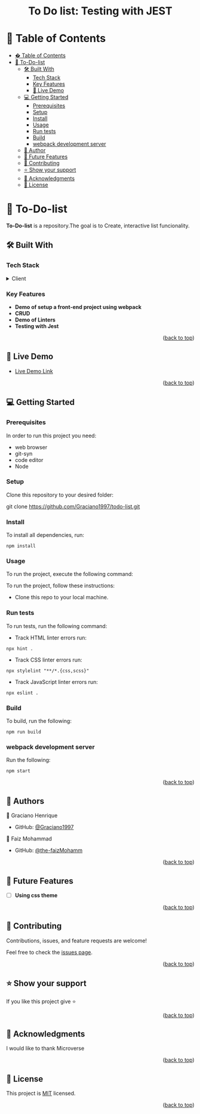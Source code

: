 
<a name="readme-top"></a>

<div align="center">
  
  <h1><b> To Do list: Testing with JEST</b></h1>

</div>

<!-- TABLE OF CONTENTS -->

# 📗 Table of Contents

- [� Table of Contents](#-table-of-contents)
- [📖 To-Do-list ](#-to-do-list-)
  - [🛠 Built With ](#-built-with-)
    - [Tech Stack ](#tech-stack-)
    - [Key Features ](#key-features-)
    - [🚀 Live Demo ](#-live-demo-)
  - [💻 Getting Started ](#-getting-started-)
    - [Prerequisites](#prerequisites)
    - [Setup](#setup)
    - [Install](#install)
    - [Usage](#usage)
    - [Run tests](#run-tests)
    - [Build](#build)
    - [webpack development server](#webpack-development-server)
  - [👥 Author ](#-author-)
  - [🔭 Future Features ](#-future-features-)
  - [🤝 Contributing ](#-contributing-)
  - [⭐️ Show your support ](#️-show-your-support-)
  - [🙏 Acknowledgments ](#-acknowledgments-)
  - [📝 License ](#-license-)

# 📖 To-Do-list <a name="about-project"></a>

**To-Do-list** is a repository.The goal is to Create, interactive list funcionality.

## 🛠 Built With <a name="built-with"></a>

### Tech Stack <a name="tech-stack"></a>

<details>
  <summary>Client</summary>
  <ul>
    <li><a href="https://www.w3schools.com/html/">HTML</a></li>
    <li><a href="https://www.w3schools.com/css/">css</a></li>
  </ul>
</details>



### Key Features <a name="key-features"></a>

- **Demo of setup a front-end project using webpack**
- **CRUD**
- **Demo of Linters**
- **Testing with Jest**

<p align="right">(<a href="#readme-top">back to top</a>)</p>

## 🚀 Live Demo <a name="live-demo"></a>

- [Live Demo Link](https://graciano1997.github.io/todo-list/dist/)

<p align="right">(<a href="#readme-top">back to top</a>)</p>
<!-- GETTING STARTED -->

## 💻 Getting Started <a name="getting-started"></a>

### Prerequisites

In order to run this project you need:

- web browser 
- git-syn 
- code editor
- Node


### Setup

Clone this repository to your desired folder:

git clone https://github.com/Graciano1997/todo-list.git

### Install

To install all dependencies, run:
```
npm install
```

### Usage

To run the project, execute the following command:

To run the project, follow these instructions:

- Clone this repo to your local machine.

### Run tests

To run tests, run the following command:

- Track HTML linter errors run:
```
npx hint .
```
- Track CSS linter errors run:
```
npx stylelint "**/*.{css,scss}"
```
- Track JavaScript linter errors run:
```
npx eslint .
```
### Build

To build, run the following:
```
npm run build
```

### webpack development server

 Run the following:
 ```
 npm start
 ```

<p align="right">(<a href="#readme-top">back to top</a>)</p>

<!-- AUTHOR -->

## 👥 Authors <a name="author"></a>


👤 Graciano Henrique

- GitHub: [@Graciano1997](https://github.com/Graciano1997)

👤 Faiz Mohammad

- GitHub: [@the-faizMohamm](https://github.com/the-faizMohamm)

<p align="right">(<a href="#readme-top">back to top</a>)</p>

<!-- FUTURE FEATURES -->

## 🔭 Future Features <a name="future-features"></a>

- [ ] **Using css theme**


<p align="right">(<a href="#readme-top">back to top</a>)</p>

<!-- CONTRIBUTING -->

## 🤝 Contributing <a name="contributing"></a>

Contributions, issues, and feature requests are welcome!

Feel free to check the [issues page](https://github.com/Graciano1997/todo-list/issues).

<p align="right">(<a href="#readme-top">back to top</a>)</p>

<!-- SUPPORT -->

## ⭐️ Show your support <a name="support"></a>

If you like this project give ⭐️

<p align="right">(<a href="#readme-top">back to top</a>)</p>

<!-- ACKNOWLEDGEMENTS -->

## 🙏 Acknowledgments <a name="acknowledgements"></a>

I would like to thank Microverse

<p align="right">(<a href="#readme-top">back to top</a>)</p>


<!-- LICENSE -->

## 📝 License <a name="license"></a>

This project is [MIT](./LICENSE) licensed.

<p align="right">(<a href="#readme-top">back to top</a>)</p>
